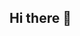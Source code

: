 ## Hi there 👋

<!--
**anushasa79/anushasa79** is a ✨ _special_ ✨ repository because its `README.md` (this file) appears on your GitHub profile.

# 💫 About Me:
I'm a Student<br>


## 🌐 Socials:
[![LinkedIn](https://img.shields.io/badge/LinkedIn-%230077B5.svg?logo=linkedin&logoColor=white)](https://linkedin.com/in/https://www.linkedin.com/in/anusha-s-a-310618383) 

# 💻 Tech Stack:
![C](https://img.shields.io/badge/c-%2300599C.svg?style=flat&logo=c&logoColor=white) ![HTML5](https://img.shields.io/badge/html5-%23E34F26.svg?style=flat&logo=html5&logoColor=white) ![Python](https://img.shields.io/badge/python-3670A0?style=flat&logo=python&logoColor=ffdd54)
# 📊 GitHub Stats:
![](https://github-readme-stats.vercel.app/api?username=anushasa79&theme=dark&hide_border=false&include_all_commits=true&count_private=true)<br/>
![](https://nirzak-streak-stats.vercel.app/?user=anushasa79&theme=dark&hide_border=false)<br/>
![](https://github-readme-stats.vercel.app/api/top-langs/?username=anushasa79&theme=dark&hide_border=false&include_all_commits=true&count_private=true&layout=compact)

---
[![](https://visitcount.itsvg.in/api?id=anushasa79&icon=0&color=0)](https://visitcount.itsvg.in)

<!-- Proudly created with GPRM ( https://gprm.itsvg.in ) -->
